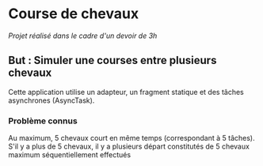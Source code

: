 # Course de chevaux
*Projet réalisé dans le cadre d'un devoir de 3h*

## But : Simuler une courses entre plusieurs chevaux
Cette application utilise un adapteur, un fragment statique et des tâches asynchrones (AsyncTask).

### Problème connus
Au maximum, 5 chevaux court en même temps (correspondant à 5 tâches). S'il y a plus de 5 chevaux,
il y a plusieurs départ constitutés de 5 chevaux maximum séquentiellement effectués
